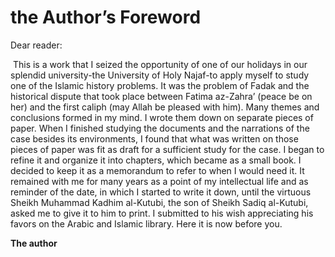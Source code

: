 the Author’s Foreword
=====================

Dear reader:

 This is a work that I seized the opportunity of one of our holidays in
our splendid university-the University of Holy Najaf-to apply myself to
study one of the Islamic history problems. It was the problem of Fadak
and the historical dispute that took place between Fatima az-Zahra’
(peace be on her) and the first caliph (may Allah be pleased with him).
Many themes and conclusions formed in my mind. I wrote them down on
separate pieces of paper. When I finished studying the documents and the
narrations of the case besides its environments, I found that what was
written on those pieces of paper was fit as draft for a sufficient study
for the case. I began to refine it and organize it into chapters, which
became as a small book. I decided to keep it as a memorandum to refer to
when I would need it. It remained with me for many years as a point of
my intellectual life and as reminder of the date, in which I started to
write it down, until the virtuous Sheikh Muhammad Kadhim al-Kutubi, the
son of Sheikh Sadiq al-Kutubi, asked me to give it to him to print. I
submitted to his wish appreciating his favors on the Arabic and Islamic
library. Here it is now before you.

**The author**
